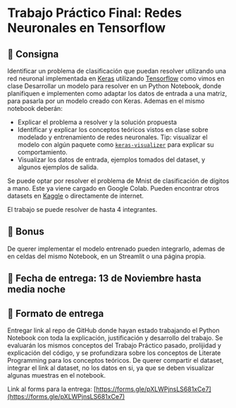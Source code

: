 # Trabajo Práctico Final: Redes Neuronales en Tensorflow

## 📑 Consigna

Identificar un problema de clasificación que puedan resolver utilizando una red neuronal implementada en [Keras](https://keras.io/) utilizando [Tensorflow](https://www.tensorflow.org/) como vimos en clase
Desarrollar un modelo para resolver en un Python Notebook, donde planifiquen e implementen como adaptar los datos de entrada a una matriz, para pasarla por un modelo creado con Keras.
Ademas en el mismo notebook deberán:

- Explicar el problema a resolver y la solución propuesta
- Identificar y explicar los conceptos teóricos vistos en clase sobre modelado y entrenamiento de redes neuronales. Tip: visualizar el modelo con algún paquete como [`keras-visualizer`](https://github.com/lordmahyar/keras-visualizer) para explicar su comportamiento.
- Visualizar los datos de entrada, ejemplos tomados del dataset, y algunos ejemplos de salida.

Se puede optar por resolver el problema de Mnist de clasificación de dígitos a mano. Este ya viene cargado en Google Colab.
Pueden encontrar otros datasets en [Kaggle](https://kaggle.com/) o directamente de internet.

El trabajo se puede resolver de hasta 4 integrantes.

## 🔋 Bonus

De querer implementar el modelo entrenado pueden integrarlo, ademas de en celdas del mismo Notebook, en un Streamlit o una página propia.

## 📅 Fecha de entrega: 13 de Noviembre hasta media noche

## 📝 Formato de entrega

Entregar link al repo de GitHub donde hayan estado trabajando el Python Notebook con toda la explicación, justificación y desarrollo del trabajo. Se evaluarán los mismos conceptos del Trabajo Práctico pasado, prolijidad y explicación del código, y se profundizara sobre los conceptos de Literate Programming para los conceptos teóricos.
De querer compartir el dataset, integrar el link al dataset, no los datos en si, ya que se deben visualizar algunas muestras en el notebook.

Link al forms para la entrega: [https://forms.gle/pXLWPjnsLS681xCe7](https://forms.gle/pXLWPjnsLS681xCe7)
